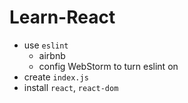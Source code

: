 # Learn-React

- use `eslint`
    - airbnb
    - config WebStorm to turn eslint on
- create `index.js`
- install `react`, `react-dom`

